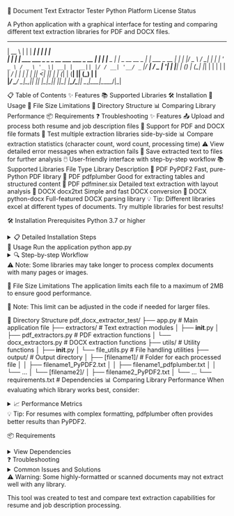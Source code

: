 📄 Document Text Extractor Tester 
Python Platform License Status

A Python application with a graphical interface for testing and comparing different text extraction libraries for PDF and DOCX files.

  _____                                       _     ______      _                  _             
 |  __ \                                     | |   |  ____|    | |                | |            
 | |  | | ___   ___ _   _ _ __ ___   ___ _ __ | |_  | |__  _  _| |_ _ __ __ _  ___| |_ ___  _ __ 
 | |  | |/ _ \ / __| | | | '_ ` _ \ / _ \ '_ \| __| |  __|| |/ / __| '__/ _` |/ __| __/ _ \| '__|
 | |__| | (_) | (__| |_| | | | | | |  __/ | | | |_  | |___| <| |_| | | (_| | (__| || (_) | |   
 |_____/ \___/ \___|\__,_|_| |_| |_|\___|_| |_|\__| |______\_/\___|_|  \__,_|\___|\__\___/|_|   
                                                                                                
📋 Table of Contents
✨ Features 
📚 Supported Libraries 
🛠️ Installation 
🚀 Usage 
📏 File Size Limitations 
📁 Directory Structure 
📊 Comparing Library Performance 
📦 Requirements 
❓ Troubleshooting 
✨ Features
📤 Upload and process both resume and job description files
📑 Support for PDF and DOCX file formats
🧪 Test multiple extraction libraries side-by-side
📊 Compare extraction statistics (character count, word count, processing time)
⚠️ View detailed error messages when extraction fails
💾 Save extracted text to files for further analysis
🖱️ User-friendly interface with step-by-step workflow
📚 Supported Libraries
File Type	Library	Description
📄 PDF	PyPDF2	Fast, pure-Python PDF library
📄 PDF	pdfplumber	Good for extracting tables and structured content
📄 PDF	pdfminer.six	Detailed text extraction with layout analysis
📝 DOCX	docx2txt	Simple and fast DOCX conversion
📝 DOCX	python-docx	Full-featured DOCX parsing library
💡 Tip: Different libraries excel at different types of documents. Try multiple libraries for best results!

🛠️ Installation
Prerequisites
Python 3.7 or higher
<details> <summary>📋 Detailed Installation Steps</summary>
Clone this repository or download the source code

git clone <repository-url>
cd pdf_docx_extractor_test
Create a virtual environment

# Windows
python -m venv venv
venv\Scripts\activate

# macOS/Linux
python3 -m venv venv
source venv/bin/activate
Install dependencies

pip install -r requirements.txt
</details>
🚀 Usage
Run the application
python app.py
<details> <summary>🔍 Step-by-step Workflow</summary>
File Selection Screen:

Click "Browse..." to upload a resume file (PDF or DOCX)
Click "Browse..." to upload a job description file (PDF or DOCX)
Click "Next" to continue
Library Selection Screen:

Select which libraries to use for extracting text
Different options will appear based on your file types
Click "Process Files" to start extraction
Results Screen:

View statistics for each extraction (character count, word count, time)
Select a row to see detailed error information (if applicable)
Find extracted text files in the output directory
Click "Clear & Start Over" to process new files
</details>
⚠️ Note: Some libraries may take longer to process complex documents with many pages or images.

📏 File Size Limitations
The application limits each file to a maximum of 2MB to ensure good performance.

📌 Note: This limit can be adjusted in the code if needed for larger files.

📁 Directory Structure
pdf_docx_extractor_test/
├── app.py                 # Main application file
├── extractors/            # Text extraction modules
│   ├── __init__.py
│   ├── pdf_extractors.py  # PDF extraction functions
│   └── docx_extractors.py # DOCX extraction functions
├── utils/                 # Utility functions
│   ├── __init__.py
│   └── file_utils.py      # File handling utilities
├── output/                # Output directory
│   ├── [filename1]/       # Folder for each processed file
│   │   ├── filename1_PyPDF2.txt
│   │   ├── filename1_pdfplumber.txt
│   │   └── ...
│   └── [filename2]/
│       ├── filename2_PyPDF2.txt
│       └── ...
└── requirements.txt       # Dependencies
📊 Comparing Library Performance
When evaluating which library works best, consider:

<details> <summary>📈 Performance Metrics</summary>
Character Count: Higher counts may indicate better extraction
Processing Time: Faster is better, especially for large documents
Quality of Extraction: Check the output files to see which library:
Better preserves formatting
Correctly handles tables and special characters
Properly processes complex layouts
</details>
💡 Tip: For resumes with complex formatting, pdfplumber often provides better results than PyPDF2.

📦 Requirements
<details> <summary>View Dependencies</summary>
PyPDF2>=3.0.0
pdfplumber>=0.7.0
pdfminer.six>=20221105
python-docx>=0.8.11
docx2txt>=0.8
</details>
❓ Troubleshooting
<details> <summary>Common Issues and Solutions</summary>
"CropBox missing from /Page" warnings: These are normal PyPDF2 messages and can be safely ignored
Import errors: Ensure all packages are correctly installed in your virtual environment
Empty extraction results: Some PDF protection methods can prevent text extraction
Slow processing: Large or complex documents may take longer to process
</details>
⚠️ Warning: Some highly-formatted or scanned documents may not extract well with any library.

This tool was created to test and compare text extraction capabilities for resume and job description processing.